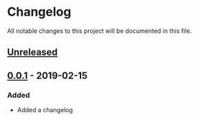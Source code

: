 # Changelog

All notable changes to this project will be documented in this file.

## [Unreleased]

## [0.0.1] - 2019-02-15

### Added

- Added a changelog

[unreleased]: https://github.com/ibm/repo-template/compare/v0.0.1...HEAD
[0.0.1]: https://github.com/ibm/repo-template/releases/tag/v0.0.1
